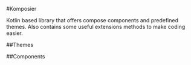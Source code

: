 #Komposier

Kotlin based library that offers compose components and predefined themes. Also contains some useful extensions methods to
make coding easier.

##Themes

##Components